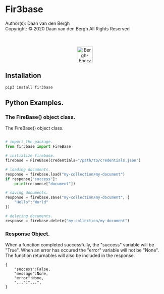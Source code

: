 # Fir3base
Author(s):  Daan van den Bergh<br>
Copyright:  © 2020 Daan van den Bergh All Rights Reserved<br>
<br>
<br>
<p align="center">
  <img src="https://github.com/vandenberghinc/storage/blob/master/images/logo.png?raw=true" alt="Bergh-Encryption" width="50"/>
</p>

## Installation
	pip3 install fir3base

## Python Examples.

### The FireBase() object class.
The FireBase() object class.  
```python

# import the package.
from fir3base import FireBase

# initialize firebase.
firebase = FireBase(credentials="/path/to/credentials.json")

# loading documents.
response = firebase.load("my-collection/my-document")
if response["success"]:
	print(response["document"])

# saving documents.
response = firebase.save("my-collection/my-document", {
	"Hello":"World"
})

# deleting documents.
response = firebase.delete("my-collection/my-document")

```

### Response Object.
When a function completed successfully, the "success" variable will be "True". When an error has occured the "error" variable will not be "None". The function returnables will also be included in the response.

	{
		"success":False,
		"message":None,
		"error":None,
		"...":"...",
	}